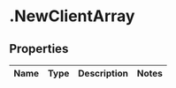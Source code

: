 # .NewClientArray

## Properties
Name | Type | Description | Notes
------------ | ------------- | ------------- | -------------


